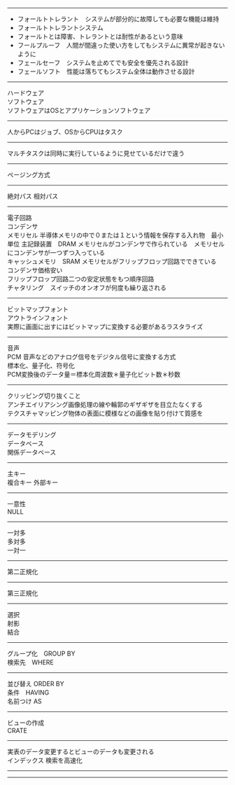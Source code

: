 ***
- フォールトトレラント　システムが部分的に故障しても必要な機能は維持
- フォールトトレラントシステム
- フォールトとは障害、トレラントとは耐性があるという意味
- フールプルーフ　人間が間違った使い方をしてもシステムに異常が起きないように
- フェールセーフ　システムを止めてでも安全を優先される設計
- フェールソフト　性能は落ちてもシステム全体は動作させる設計
***
ハードウェア  
ソフトウェア  
ソフトウェアはOSとアプリケーションソフトウェア  
***
人からPCはジョブ、OSからCPUはタスク
***
マルチタスクは同時に実行しているように見せているだけで違う
***
ページング方式
***
絶対パス
相対パス
***
電子回路  
コンデンサ  
メモリセル 半導体メモリの中で０または１という情報を保存する入れ物　最小単位 
主記録装置　DRAM メモリセルがコンデンサで作られている　メモリセルにコンデンサが一つずつ入っている  
キャッシュメモリ　SRAM メモリセルがフリップフロップ回路でできている  
コンデンサ価格安い  
フリップフロップ回路二つの安定状態をもつ順序回路  
チャタリング　スイッチのオンオフが何度も繰り返される  
***
ビットマップフォント  
アウトラインフォント  
実際に画面に出すにはビットマップに変換する必要があるラスタライズ  
***
音声  
PCM
音声などのアナログ信号をデジタル信号に変換する方式  
標本化、量子化、符号化  
PCM変換後のデータ量＝標本化周波数＊量子化ビット数＊秒数  
***
クリッピング切り抜くこと  
アンチエイリアシング画像処理の線や輪郭のギザギザを目立たなくする  
テクスチャマッピング物体の表面に模様などの画像を貼り付けて質感を  
***
データモデリング  
データベース  
関係データベース  
***
主キー  
複合キー 
外部キー  
***
一意性  
NULL  
***
一対多  
多対多  
一対一  
***
第二正規化  
***
第三正規化  
***
選択  
射影  
結合  
***
グループ化　GROUP BY  
検索先　WHERE
***
並び替え ORDER BY  
条件　HAVING  
名前つけ AS  
***
ビューの作成  
CRATE  
***
実表のデータ変更するとビューのデータも変更される  
インデックス 検索を高速化  
***
***
